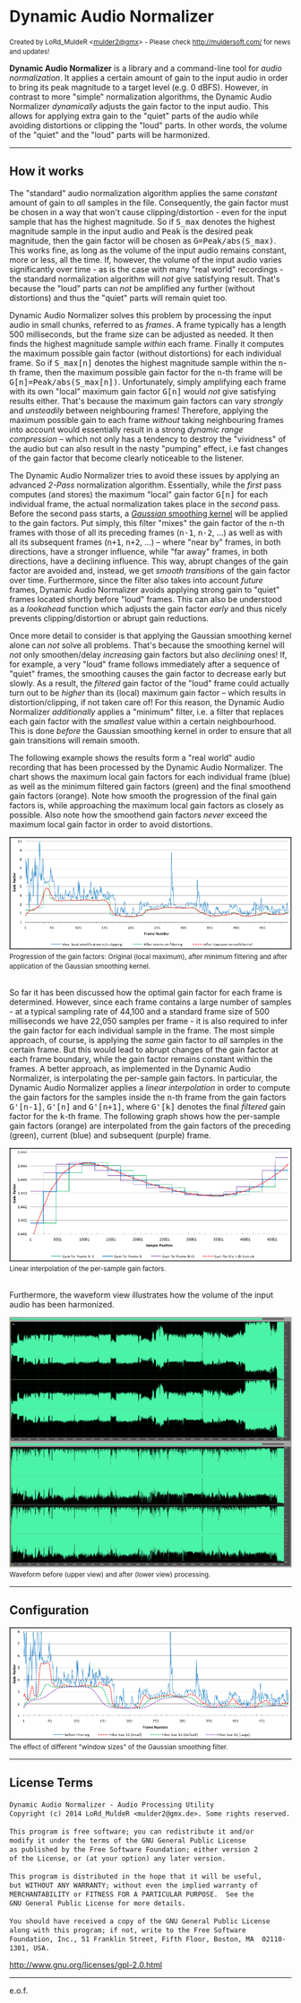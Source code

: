 Dynamic Audio Normalizer
===============================================================================

<small>Created by LoRd_MuldeR <<mulder2@gmx>></tt> - Please check http://muldersoft.com/ for news and updates!</small>

**Dynamic Audio Normalizer** is a library and a command-line tool for *audio normalization*. It applies a certain amount of gain to the input audio in order to bring its peak magnitude to a target level (e.g. 0 dBFS). However, in contrast to more "simple" normalization algorithms, the Dynamic Audio Normalizer *dynamically* adjusts the gain factor to the input audio. This allows for applying extra gain to the "quiet" parts of the audio while avoiding distortions or clipping the "loud" parts. In other words, the volume of the "quiet" and the "loud" parts will be harmonized.

-------------------------------------------------------------------------------
How it works
-------------------------------------------------------------------------------

The "standard" audio normalization algorithm applies the same *constant* amount of gain to *all* samples in the file. Consequently, the gain factor must be chosen in a way that won't cause clipping/distortion - even for the input sample that has the highest magnitude. So if <tt>S_max</tt> denotes the highest magnitude sample in the input audio and <tt>Peak</tt> is the desired peak magnitude, then the gain factor will be chosen as <tt>G=Peak/abs(S_max)</tt>. This works fine, as long as the volume of the input audio remains constant, more or less, all the time. If, however, the volume of the input audio varies significantly over time - as is the case with many "real world" recordings - the standard normalization algorithm will *not* give satisfying result. That's because the "loud" parts can *not* be amplified any further (without distortions) and thus the "quiet" parts will remain quiet too.

Dynamic Audio Normalizer solves this problem by processing the input audio in small chunks, referred to as *frames*. A frame typically has a length 500 milliseconds, but the frame size can be adjusted as needed. It then finds the highest magnitude sample *within* each frame. Finally it computes the maximum possible gain factor (without distortions) for each individual frame. So if <tt>S_max[n]</tt> denotes the highest magnitude sample within the <tt>n</tt>-th frame, then the maximum possible gain factor for the <tt>n</tt>-th frame will be <tt>G[n]=Peak/abs(S_max[n])</tt>. Unfortunately, simply amplifying each frame with its own "local" maximum gain factor <tt>G[n]</tt> would *not* give satisfying results either. That's because the maximum gain factors can vary *strongly* and *unsteadily* between neighbouring frames! Therefore, applying the maximum possible gain to each frame *without* taking neighbouring frames into account would essentially result in a strong *dynamic range compression* – which not only has a tendency to destroy the "vividness" of the audio but can also result in the nasty "pumping" effect, i.e fast changes of the gain factor that become clearly noticeable to the listener.

The Dynamic Audio Normalizer tries to avoid these issues by applying an advanced *2-Pass* normalization algorithm. Essentially, while the *first* pass computes (and stores) the maximum "local" gain factor <tt>G[n]</tt> for each individual frame, the actual normalization takes place in the *second* pass. Before the second pass starts, a [*Gaussian* smoothing kernel](http://en.wikipedia.org/wiki/Gaussian_blur) will be applied to the gain factors. Put simply, this filter "mixes" the gain factor of the <tt>n</tt>-th frames with those of all its preceding frames (<tt>n-1</tt>, <tt>n-2</tt>, &hellip;) as well as with all its subsequent frames (<tt>n+1</tt>, <tt>n+2</tt>, &hellip;) – where "near by" frames, in both directions, have a stronger influence, while "far away" frames, in both directions, have a declining influence. This way, abrupt changes of the gain factor are avoided and, instead, we get *smooth transitions* of the gain factor over time. Furthermore, since the filter also takes into account *future* frames, Dynamic Audio Normalizer avoids applying strong gain to "quiet" frames located shortly before "loud" frames. This can also be understood as a *lookahead* function which adjusts the gain factor *early* and thus nicely prevents clipping/distortion or abrupt gain reductions.

Once more detail to consider is that applying the Gaussian smoothing kernel alone can *not* solve all problems. That's because the smoothing kernel will *not* only smoothen/delay *increasing* gain factors but also *declining* ones! If, for example, a very "loud" frame follows immediately after a sequence of "quiet" frames, the smoothing causes the gain factor to decrease early but slowly. As a result, the *filtered* gain factor of the "loud" frame could actually turn out to be *higher* than its (local) maximum gain factor – which results in distortion/clipping, if not taken care of! For this reason, the Dynamic Audio Normalizer *additionally* applies a "minimum" filter, i.e. a filter that replaces each gain factor with the *smallest* value within a certain neighbourhood. This is done *before* the Gaussian smoothing kernel in order to ensure that all gain transitions will remain smooth.

The following example shows the results form a "real world" audio recording that has been processed by the Dynamic Audio Normalizer. The chart shows the maximum local gain factors for each individual frame (blue) as well as the minimum filtered gain factors (green) and the final smoothend gain factors (orange). Note how smooth the progression of the final gain factors is, while approaching the maximum local gain factors as closely as possible. Also note how the smoothend gain factors *never* exceed the maximum local gain factor in order to avoid distortions.

![Chart](doc/Chart.png "Dynamic Audio Normalizer - Example")  
<small>Progression of the gain factors: Original (local maximum), after minimum filtering and after application of the Gaussian smoothing kernel.</small>  
<br>

So far it has been discussed how the optimal gain factor for each frame is determined. However, since each frame contains a large number of samples - at a typical sampling rate of 44,100 and a standard frame size of 500 milliseconds we have 22,050 samples per frame - it is also required to infer the gain factor for each individual sample in the frame. The most simple approach, of course, is applying the *same* gain factor to *all* samples in the certain frame. But this would lead to abrupt changes of the gain factor at each frame boundary, while the gain factor remains constant within the frames. A better approach, as implemented in the Dynamic Audio Normalizer, is interpolating the per-sample gain factors. In particular, the Dynamic Audio Normalizer applies a *linear interpolation* in order to compute the gain factors for the samples inside the <tt>n</tt>-th frame from the gain factors <tt>G'[n-1]</tt>, <tt>G'[n]</tt> and <tt>G'[n+1]</tt>, where <tt>G'[k]</tt> denotes the final *filtered* gain factor for the <tt>k</tt>-th frame. The following graph shows how the per-sample gain factors (orange) are interpolated from the gain factors of the preceding (green), current (blue) and subsequent (purple) frame.

![Interpolation](doc/Interpolation.png "Dynamic Audio Normalizer - Interpolation")  
<small>Linear interpolation of the per-sample gain factors.</small>  
<br>

Furthermore, the waveform view illustrates how the volume of the input audio has been harmonized.

![Waveform](doc/Waveform.png "Dynamic Audio Normalizer - Example")  
<small>Waveform before (upper view) and after (lower view) processing.</small>

-------------------------------------------------------------------------------
Configuration
-------------------------------------------------------------------------------

![FilterSize](doc/FilterSize.png "Dynamic Audio Normalizer - Filter Size Effects")  
<small>The effect of different "window sizes" of the Gaussian smoothing filter.</small>

-------------------------------------------------------------------------------
License Terms
-------------------------------------------------------------------------------

```
Dynamic Audio Normalizer - Audio Processing Utility
Copyright (c) 2014 LoRd_MuldeR <mulder2@gmx.de>. Some rights reserved.

This program is free software; you can redistribute it and/or
modify it under the terms of the GNU General Public License
as published by the Free Software Foundation; either version 2
of the License, or (at your option) any later version.

This program is distributed in the hope that it will be useful,
but WITHOUT ANY WARRANTY; without even the implied warranty of
MERCHANTABILITY or FITNESS FOR A PARTICULAR PURPOSE.  See the
GNU General Public License for more details.

You should have received a copy of the GNU General Public License
along with this program; if not, write to the Free Software
Foundation, Inc., 51 Franklin Street, Fifth Floor, Boston, MA  02110-1301, USA.
```

http://www.gnu.org/licenses/gpl-2.0.html

-------------------------------------------------------------------------------

e.o.f.
